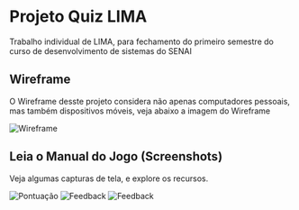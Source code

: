 # Projeto Quiz LIMA
Trabalho individual de LIMA, para fechamento do primeiro semestre do curso de desenvolvimento de sistemas do SENAI 

## Wireframe
O Wireframe desste projeto considera não apenas computadores pessoais, mas também dispositivos móveis, veja abaixo a imagem do Wireframe

![Wireframe](https://1997jorge.github.io/quiz-lima/Jorge%20-%20Wireframe.png)

## Leia o Manual do Jogo (Screenshots)
Veja algumas capturas de tela, e explore os recursos.

![Pontuação](https://1997jorge.github.io/quiz-lima/pontuacao.png)
![Feedback](https://1997jorge.github.io/quiz-lima/exemplo.png)
![Feedback](https://1997jorge.github.io/quiz-lima/exemplo2.png)

